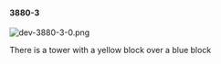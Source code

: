 #### 3880-3
![dev-3880-3-0.png](https://github.com/lil-lab/nlvr/raw/master/nlvr/dev/images/0/dev-3880-3-0.png "dev-3880-3-0.png")

There is a tower with a yellow block over a blue block
